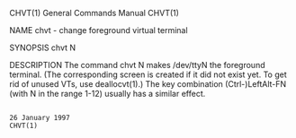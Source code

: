 CHVT(1)                                                                                                                                         General Commands Manual                                                                                                                                         CHVT(1)

NAME
       chvt - change foreground virtual terminal

SYNOPSIS
       chvt N

DESCRIPTION
       The command chvt N makes /dev/ttyN the foreground terminal.  (The corresponding screen is created if it did not exist yet.  To get rid of unused VTs, use deallocvt(1).)  The key combination (Ctrl-)LeftAlt-FN (with N in the range 1-12) usually has a similar effect.

                                                                                                                                                    26 January 1997                                                                                                                                             CHVT(1)
